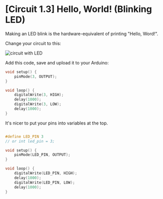 # [Circuit 1.3] Hello, World! (Blinking LED)

Making an LED blink is the hardware-equivalent of printing "Hello, Word!".

Change your circuit to this:

![circuit with LED](/assets/simple_led_wiring.png)

Add this code, save and upload it to your Arduino:

``` c
void setup() {
    pinMode(3, OUTPUT);
}

void loop() {
    digitalWrite(3, HIGH);
    delay(1000);
    digitalWrite(3, LOW);
    delay(1000);
}
```

It's nicer to put your pins into variables at the top.

``` c

#define LED_PIN 3
// or int led_pin = 3;

void setup() {
    pinMode(LED_PIN, OUTPUT);
}

void loop() {
    digitalWrite(LED_PIN, HIGH);
    delay(1000);
    digitalWrite(LED_PIN, LOW);
    delay(1000);
}
```
